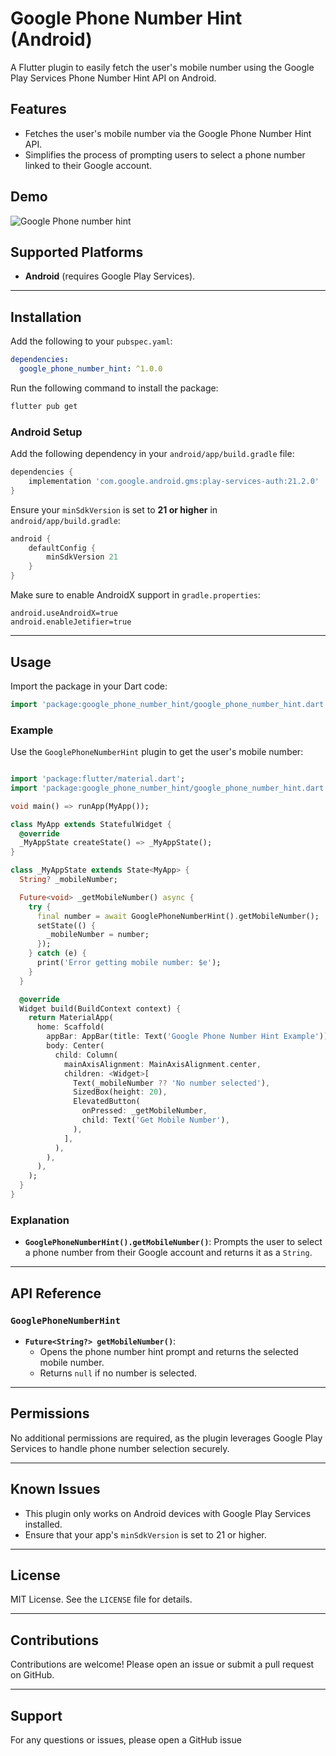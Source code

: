 # Google Phone Number Hint (Android)

A Flutter plugin to easily fetch the user's mobile number using the Google Play Services Phone Number Hint API on Android.

## Features

- Fetches the user's mobile number via the Google Phone Number Hint API.
- Simplifies the process of prompting users to select a phone number linked to their Google account.

## Demo

![Google Phone number hint](https://s7.gifyu.com/images/SJtmQ.gif)

## Supported Platforms

- **Android** (requires Google Play Services).

---

## Installation

Add the following to your `pubspec.yaml`:

```yaml
dependencies:
  google_phone_number_hint: ^1.0.0
```

Run the following command to install the package:

```bash
flutter pub get
```

### Android Setup

Add the following dependency in your `android/app/build.gradle` file:

```gradle
dependencies {
    implementation 'com.google.android.gms:play-services-auth:21.2.0'
}
```

Ensure your `minSdkVersion` is set to **21 or higher** in `android/app/build.gradle`:

```gradle
android {
    defaultConfig {
        minSdkVersion 21
    }
}
```

Make sure to enable AndroidX support in `gradle.properties`:

```properties
android.useAndroidX=true
android.enableJetifier=true
```

---

## Usage

Import the package in your Dart code:

```dart
import 'package:google_phone_number_hint/google_phone_number_hint.dart';
```

### Example

Use the `GooglePhoneNumberHint` plugin to get the user's mobile number:

```dart

import 'package:flutter/material.dart';
import 'package:google_phone_number_hint/google_phone_number_hint.dart';

void main() => runApp(MyApp());

class MyApp extends StatefulWidget {
  @override
  _MyAppState createState() => _MyAppState();
}

class _MyAppState extends State<MyApp> {
  String? _mobileNumber;

  Future<void> _getMobileNumber() async {
    try {
      final number = await GooglePhoneNumberHint().getMobileNumber();
      setState(() {
        _mobileNumber = number;
      });
    } catch (e) {
      print('Error getting mobile number: $e');
    }
  }

  @override
  Widget build(BuildContext context) {
    return MaterialApp(
      home: Scaffold(
        appBar: AppBar(title: Text('Google Phone Number Hint Example')),
        body: Center(
          child: Column(
            mainAxisAlignment: MainAxisAlignment.center,
            children: <Widget>[
              Text(_mobileNumber ?? 'No number selected'),
              SizedBox(height: 20),
              ElevatedButton(
                onPressed: _getMobileNumber,
                child: Text('Get Mobile Number'),
              ),
            ],
          ),
        ),
      ),
    );
  }
}

```

### Explanation

- **`GooglePhoneNumberHint().getMobileNumber()`**: Prompts the user to select a phone number from their Google account and returns it as a `String`.

---

## API Reference

### `GooglePhoneNumberHint`

- **`Future<String?> getMobileNumber()`**:
  - Opens the phone number hint prompt and returns the selected mobile number.
  - Returns `null` if no number is selected.

---

## Permissions

No additional permissions are required, as the plugin leverages Google Play Services to handle phone number selection securely.

---

## Known Issues

- This plugin only works on Android devices with Google Play Services installed.
- Ensure that your app's `minSdkVersion` is set to 21 or higher.

---

## License

MIT License. See the `LICENSE` file for details.

---

## Contributions

Contributions are welcome! Please open an issue or submit a pull request on GitHub.

---

## Support

For any questions or issues, please open a GitHub issue
